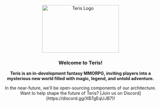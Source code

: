 <div align="center">
  <img src="https://ter.is/images/logo.png" width="250" height="156" alt="Teris Logo" />
  <h3>Welcome to Teris!</h3>
  <p><strong>Teris is an in-development fantasy MMORPG, inviting players into a mysterious new world filled with magic, legend, and untold adventure.</strong></p>
  <p>In the near-future, we'll be open-sourcing components of our architecture. Want to help shape the future of Teris? [Join us on Discord](https://discord.gg/XB7gEqUJB7)!</p>
</div>
